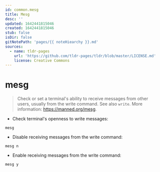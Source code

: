 ```yaml
---
id: common.mesg
title: Mesg
desc: ''
updated: 1642441815046
created: 1642441815046
stub: false
isDir: false
gitNotePath: 'pages/{{ noteHiearchy }}.md'
sources:
  - name: tldr-pages
    url: 'https://github.com/tldr-pages/tldr/blob/master/LICENSE.md'
    license: Creative Commons
---
```

# mesg

> Check or set a terminal's ability to receive messages from other users, usually from the write command.
> See also `write`.
> More information: <https://manned.org/mesg>.

- Check terminal's openness to write messages:

`mesg`

- Disable receiving messages from the write command:

`mesg n`

- Enable receiving messages from the write command:

`mesg y`

